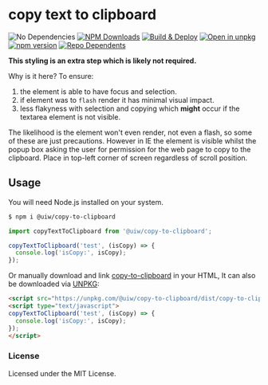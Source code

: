copy text to clipboard
===

![No Dependencies](http://jaywcjlove.github.io/sb/status/no-dependencies.svg)
[![NPM Downloads](https://img.shields.io/npm/dm/@uiw/copy-to-clipboard.svg?style=flat)](https://www.npmjs.com/package/@uiw/copy-to-clipboard)
[![Build & Deploy](https://github.com/uiwjs/copy-to-clipboard/workflows/Build/badge.svg)](https://github.com/uiwjs/react-codemirror/actions)
[![Open in unpkg](https://img.shields.io/badge/Open%20in-unpkg-blue)](https://uiwjs.github.io/npm-unpkg/#/pkg/@uiw/copy-to-clipboard/file/README.md)
[![npm version](https://img.shields.io/npm/v/@uiw/copy-to-clipboard.svg)](https://www.npmjs.com/package/@uiw/copy-to-clipboard)
[![Repo Dependents](https://badgen.net/github/dependents-repo/uiwjs/copy-to-clipboard)](https://github.com/jaywcjlove/rehype-rewrite/network/dependents)

**This styling is an extra step which is likely not required.**

Why is it here? To ensure:

1. the element is able to have focus and selection.
2. if element was to `flash` render it has minimal visual impact.
3. less flakyness with selection and copying which **might** occur if the textarea element is not visible.

The likelihood is the element won't even render, not even a flash, so some of these are just precautions. However in IE the element is visible whilst the popup box asking the user for permission for the web page to copy to the clipboard. Place in top-left corner of screen regardless of scroll position.

## Usage

You will need Node.js installed on your system.

```bash
$ npm i @uiw/copy-to-clipboard
```

```js
import copyTextToClipboard from '@uiw/copy-to-clipboard';

copyTextToClipboard('test', (isCopy) => {
  console.log('isCopy:', isCopy);
});
```

Or manually download and link [copy-to-clipboard](https://unpkg.com/@uiw/copy-to-clipboard/dist/) in your HTML, It can also be downloaded via [UNPKG](https://unpkg.com/@uiw/copy-to-clipboard/dist/):

```html
<script src="https://unpkg.com/@uiw/copy-to-clipboard/dist/copy-to-clipboard.umd.js"></script>
<script type="text/javascript">
copyTextToClipboard('test', (isCopy) => {
  console.log('isCopy:', isCopy);
});
</script>
```

### License

Licensed under the MIT License.

